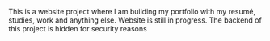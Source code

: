 This is a website project where I am building my portfolio with my resumé, studies, work and anything else. Website is still in progress.
The backend of this project is hidden for security reasons
